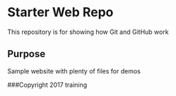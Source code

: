 # Starter Web Repo

This repository is for showing how Git and GitHub work

## Purpose

Sample website with plenty of files for demos

###Copyright
2017 training
